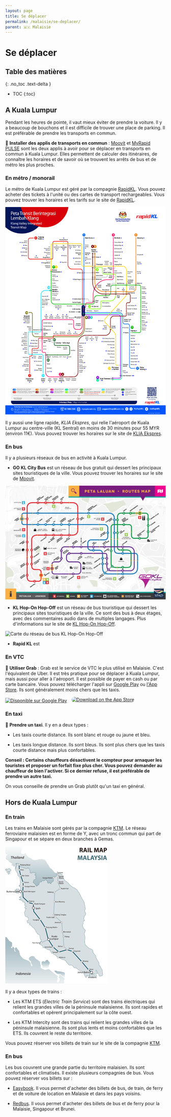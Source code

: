 ```yaml
---
layout: page
title: Se déplacer
permalink: /malaisie/se-deplacer/
parent: 🇲🇾 Malaisie
---
```


# Se déplacer

## Table des matières
{: .no_toc .text-delta }

- TOC
{:toc}

## A Kuala Lumpur

Pendant les heures de pointe, il vaut mieux éviter de prendre la voiture. Il y a beaucoup de bouchons et il est difficile de trouver une place de parking. Il est préférable de prendre les transports en commun.

🚌 **Installer des applis de transports en commun** : [Moovit](https://moovitapp.com/) et [MyRapid PULSE](https://myrapid.com.my/pulse/mobile-app/) sont les deux applis à avoir pour se déplacer en transports en commun à Kuala Lumpur. Elles permettent de calculer des itinéraires, de connaître les horaires et de savoir où se trouvent les arrêts de bus et de métro les plus proches.

### En métro / monorail

Le métro de Kuala Lumpur est géré par la compagnie [RapidKL](https://www.myrapid.com.my/). Vous pouvez acheter des tickets à l'unité ou des cartes de transport rechargeables. Vous pouvez trouver les horaires et les tarifs sur le site de [RapidKL](https://www.myrapid.com.my/).

![Carte du réseau de trains](/assets/images/malaisie/KL-carte-transports.webp)

Il y aussi une ligne rapide, *KLIA Ekspres*, qui relie l'aéroport de Kuala Lumpur au centre-ville (KL Sentral) en moins de 30 minutes pour 55 MYR (environ 11€). Vous pouvez trouver les horaires sur le site de [KLIA Ekspres](https://www.kliaekspres.com/).

### En bus

Il y a plusieurs réseaux de bus en activité à Kuala Lumpur. 

- **GO KL City Bus** est un réseau de bus gratuit qui dessert les principaux sites touristiques de la ville. Vous pouvez trouver les horaires sur le site de [Moovit](https://moovitapp.com/index/en/public_transit-lines-Kuala_Lumpur-1082-856288).

![Carte du réseau de bus GO KL](/assets/images/malaisie/gokl-map.webp)

- **KL Hop-On Hop-Off** est un réseau de bus touristique qui dessert les principaux sites touristiques de la ville. Ce sont des bus à deux étages, avec des commentaires audio dans de multiples langages. Plus d'informations sur le site de [KL Hop-On Hop-Off](https://myhoponhopoff.com/kl/).

![Carte du réseau de bus KL Hop-On Hop-Off](/assets/images/malaisie/kl-hop-on-hop-off.png)

- **Rapid KL** est 



### En VTC

🚗 **Utiliser Grab** : Grab est le service de VTC le plus utilisé en Malaisie. C'est l'équivalent de Uber. Il est très pratique pour se déplacer à Kuala Lumpur, mais aussi pour aller à l'aéroport. Il est possible de payer en cash ou par carte bancaire. Vous pouvez télécharger l'appli sur [Google Play](https://play.google.com/store/apps/details?id=com.grabtaxi.passenger&hl=fr&gl=US) ou [l'App Store](https://apps.apple.com/fr/app/grab-app/id647268330). Ils sont généralement moins chers que les taxis.                                  

<div>
    <a href='https://play.google.com/store/apps/details?id=com.grabtaxi.passenger&hl=fr&gl=US&pcampaignid=pcampaignidMKT-Other-global-all-co-prtnr-py-PartBadge-Mar2515-1'><img alt='Disponible sur Google Play' src='https://play.google.com/intl/en_us/badges/static/images/badges/fr_badge_web_generic.png' style='height: 50px; margin-right: 10px;'/></a>
    <a href="https://apps.apple.com/us/app/grab-taxi-ride-food-delivery/id647268330?itsct=apps_box_badge&amp;itscg=30200" style="display: inline-block; overflow: hidden; border-radius: 13px;"><img src="https://tools.applemediaservices.com/api/badges/download-on-the-app-store/black/fr-fr?size=250x83&amp;releaseDate=1368576000" alt="Download on the App Store" style="border-radius: 13px;"></a>
</div>

### En taxi

🚕 **Prendre un taxi**. Il y en a deux types :

- Les taxis courte distance. Ils sont blanc et rouge ou jaune et bleu.

- Les taxis longue distance. Ils sont bleus. Ils sont plus chers que les taxis courte distance mais plus confortables.

**Conseil : Certains chauffeurs désactivent le compteur pour arnaquer les touristes et proposer un forfait fixe plus cher. Vous pouvez demander au chauffeur de bien l'activer. Si ce dernier refuse, il est préférable de prendre un autre taxi.**

On vous conseille de prendre un Grab plutôt qu'un taxi en général.

## Hors de Kuala Lumpur

### En train

Les trains en Malaisie sont gérés par la compagnie [KTM](https://www.ktmb.com.my/). Le réseau ferroviaire malaisien est en forme de Y, avec un tronc commun qui part de Singapour et se sépare en deux branches à Gemas.

![Carte du réseau ferroviaire malaisien](/assets/images/malaisie/malaysia-rail-map.png)

Il y a deux types de trains :

- Les KTM ETS (*Electric Train Service*) sont des trains électriques qui relient les grandes villes de la péninsule malaisienne. Ils sont rapides et confortables et opèrent principalement sur la côte ouest.

- Les KTM Intercity sont des trains qui relient les grandes villes de la péninsule malaisienne. Ils sont plus lents et moins confortables que les ETS. Ils couvrent le reste du territoire.

Vous pouvez réserver vos billets de train sur le site de la compagnie [KTM](https://www.ktmb.com.my/).

### En bus

Les bus couvrent une grande partie du territoire malaisien. Ils sont confortables et climatisés. Il existe plusieurs compagnies de bus. Vous pouvez réserver vos billets sur :

- [Easybook](https://www.easybook.com/). Il vous permet d'acheter des billets de bus, de train, de ferry et de voiture de location en Malaisie et dans les pays voisins.

- [Redbus](https://www.redbus.my/). Il vous permet d'acheter des billets de bus et de ferry pour la Malaisie, Singapour et Brunei.



